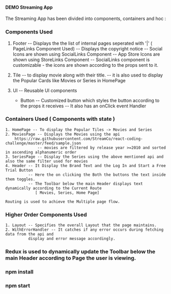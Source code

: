 #### DEMO Streaming App

The Streaming App has been divided into components, containers and hoc :

### Components Used
  1. Footer -- Displays the the list of internal pages seperated with '|' ( PageLinks Component Used)
            -- Displays the copyright notice
            -- Social Icons are shown using  SocialLinks Component
            -- App Store Icons are shown using StoreLinks Component
            -- SocialLinks component is customizable - the icons are shown according to the props sent to it.
            
  2. Tile -- to display movie along with their title.
          -- it is also used to display the Popular Cards like Movies or Series in HomePage
  3. UI -- Reusable UI components
      * Button -- Customized button which styles the button according to the props it receives
               -- It also has an onClick event Handler
        
### Containers Used ( Components with state )
    1. HomePage -- To display the Popular Tiles -> Movies and Series
    2. MoviesPage -- Displays the Movies using the api 
        https://raw.githubusercontent.com/StreamCo/react-coding-challenge/master/feed/sample.json
                  -- movies are filtered by release year >=2010 and sorted in ascending alphanumeric order
    3. SeriesPage -- Display the Series using the above mentioned api and also the same filter used for movies 
    4. Header -- It Display the Brand Text and the Log In and Start a Free Trial Button
              -- Here the on clicking the Both the buttons the text inside them toggles.
              -- The Toolbar below the main Header displays text dynamically according to the Current Route 
                 [ Movies, Series, Home Page]
                 
    Routing is used to achieve the Multiple page flow.

### Higher Order Components Used
    1. Layout -- Specifies the overall Layout that the page maintains. 
    2. WithErrorHandler -- It catches if any error occurs during fetching data from the api and
              display and error message accordingly.
              
    
### Redux is used to dynamically update the Toolbar below the main Header according to Page the user is viewing.    
    
    
    
### npm install
### npm start
               
